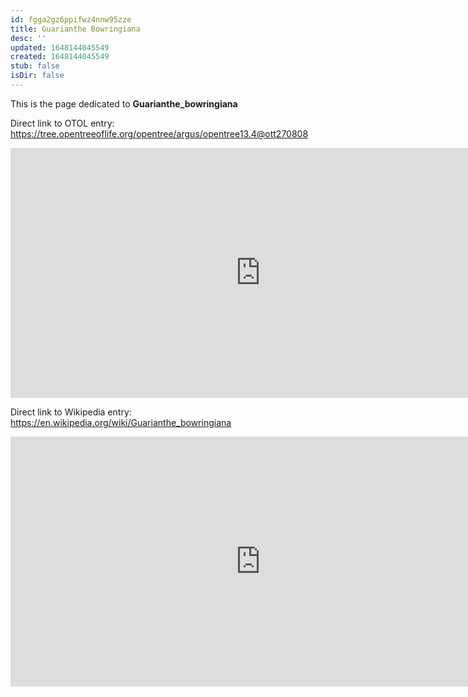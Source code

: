 ```yaml
---
id: fgga2gz6ppifwz4nnw95zze
title: Guarianthe Bowringiana
desc: ''
updated: 1648144045549
created: 1648144045549
stub: false
isDir: false
---
```

This is the page dedicated to **Guarianthe_bowringiana**


Direct link to OTOL entry: https://tree.opentreeoflife.org/opentree/argus/opentree13.4@ott270808



<html>
    <body>
    <iframe src="https://tree.opentreeoflife.org/opentree/argus/opentree13.4@ott270808"
    width="800" height="400" frameborder="0" allowfullscreen> </iframe>
    </body>
</html>
    


Direct link to Wikipedia entry: https://en.wikipedia.org/wiki/Guarianthe_bowringiana



<html>
    <body>
    <iframe src="https://en.wikipedia.org/wiki/Guarianthe_bowringiana"
    width="800" height="400" frameborder="0" allowfullscreen> </iframe>
    </body>
</html>
    

